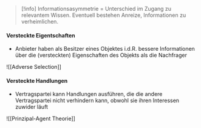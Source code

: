 > [!info]
> Informationsasymmetrie = Unterschied im Zugang zu relevantem Wissen. Eventuell bestehen Anreize, Informationen zu verheimlichen.


#### Versteckte Eigentschaften
- Anbieter haben als Besitzer eines Objektes i.d.R. bessere Informationen über die (versteckten) Eigenschaften des Objekts als die Nachfrager

![[Adverse Selection]]

#### Versteckte Handlungen
- Vertragspartei kann Handlungen ausführen, die die andere Vertragspartei nicht verhindern kann, obwohl sie ihren Interessen zuwider läuft

![[Prinzipal-Agent Theorie]]

